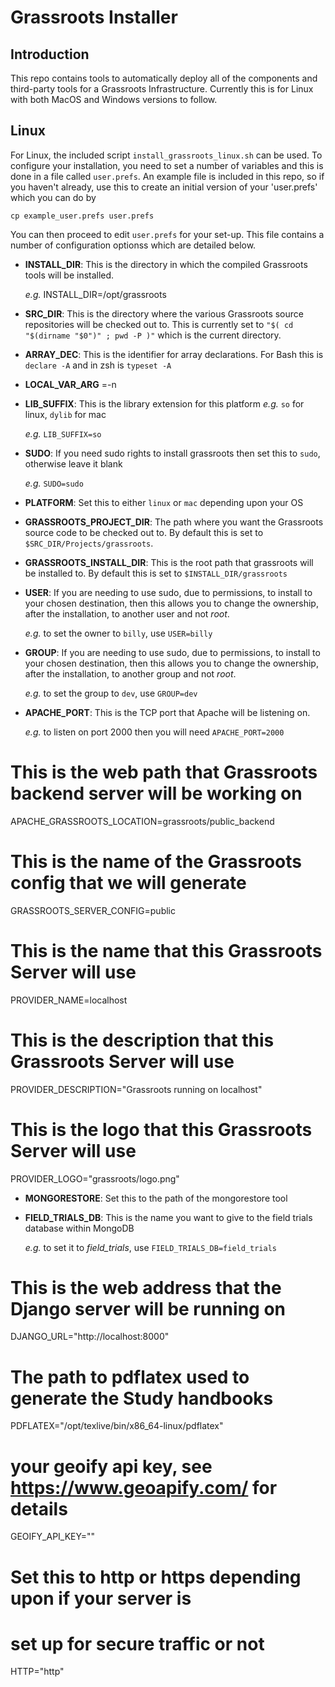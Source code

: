# Grassroots Installer

## Introduction

This repo contains tools to automatically deploy all of the components and third-party tools for a Grassroots Infrastructure. Currently this is for Linux with both MacOS and Windows versions to follow.


## Linux

For Linux, the included script `install_grassroots_linux.sh` can be used. 
To configure your installation, you need to set a number of variables and this is done in a file called `user.prefs`. 
An example file is included in this repo, so if you haven't already, use this to create an initial version of your 'user.prefs' which you can do by

```
cp example_user.prefs user.prefs
```

You can then proceed to edit `user.prefs` for your set-up. 
This file contains a number of configuration optionss which are detailed below.


 * **INSTALL_DIR**: This is the directory in which the compiled Grassroots tools will be installed. 
 
     _e.g._ INSTALL_DIR=/opt/grassroots
	
 * **SRC_DIR**: This is the directory where the various Grassroots source repositories will be checked out to. 
 This is currently set to `"$( cd "$(dirname "$0")" ; pwd -P )"` which is the current directory.

 * **ARRAY_DEC**: This is the identifier for array declarations. For Bash this is `declare -A` and in zsh is `typeset -A` 
 
 * **LOCAL_VAR_ARG** =-n

 * **LIB_SUFFIX**: This is the library extension for this platform _e.g._ `so` for linux, `dylib` for mac
 
     _e.g._ `LIB_SUFFIX=so`

 * **SUDO**: If you need sudo rights to install grassroots then set this to `sudo`, otherwise leave it blank
 
     _e.g._ `SUDO=sudo`

 * **PLATFORM**: Set this to either `linux` or `mac` depending upon your OS

 * **GRASSROOTS_PROJECT_DIR**: The path where you want the Grassroots source code to be checked out to. 
 By default this is set to `$SRC_DIR/Projects/grassroots`.

 * **GRASSROOTS_INSTALL_DIR**: This is the root path that grassroots will be installed to. 
 By default this is set to `$INSTALL_DIR/grassroots`

 * **USER**: If you are needing to use sudo, due to permissions, to install to your chosen destination, then this allows
 you to change the ownership, after the installation, to another user and not _root_. 
 
   _e.g._ to set the owner to `billy`, use `USER=billy`

 * **GROUP**: If you are needing to use sudo, due to permissions, to install to your chosen destination, then this allows
 you to change the ownership, after the installation, to another group and not _root_. 
 
   _e.g._ to set the group to `dev`, use `GROUP=dev`

 * **APACHE_PORT**: This is the TCP port that Apache will be listening on. 

   _e.g._ to listen on port 2000 then you will need `APACHE_PORT=2000`

# This is the web path that Grassroots backend server will be working on
APACHE_GRASSROOTS_LOCATION=grassroots/public_backend

# This is the name of the Grassroots config that we will generate
GRASSROOTS_SERVER_CONFIG=public

# This is the name that this Grassroots Server will use
PROVIDER_NAME=localhost

# This is the description that this Grassroots Server will use
PROVIDER_DESCRIPTION="Grassroots running on localhost"

# This is the logo that this Grassroots Server will use
PROVIDER_LOGO="grassroots/logo.png"

 * **MONGORESTORE**: Set this to the path of the mongorestore tool


 * **FIELD_TRIALS_DB**: This is the name you want to give to the field trials database within MongoDB

   _e.g._ to set it to _field\_trials_, use `FIELD_TRIALS_DB=field_trials`

# This is the web address that the Django server will be running on
DJANGO_URL="http://localhost:8000"


# The path to pdflatex used to generate the Study handbooks
PDFLATEX="/opt/texlive/bin/x86_64-linux/pdflatex"


# your geoify api key, see https://www.geoapify.com/ for details
GEOIFY_API_KEY=""


# Set this to http or https depending upon if your server is
# set up for secure traffic or not
HTTP="http"


